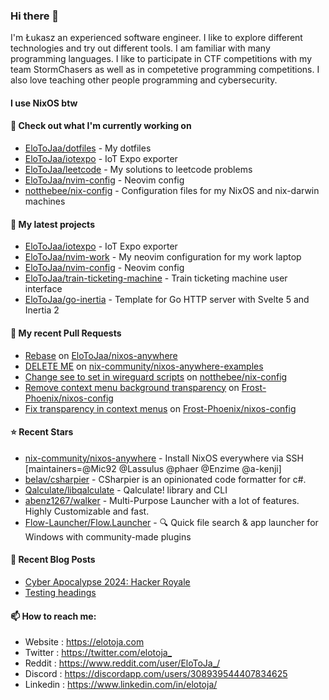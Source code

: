 ### Hi there 👋

I'm Łukasz an experienced software engineer. I like to explore different technologies and try out different tools. I am familiar with many programming languages. I like to participate in CTF competitions with my team StormChasers as well as in competetive programming competitions. I also love teaching other people programming and cybersecurity.

#### I use NixOS btw

#### 👷 Check out what I'm currently working on

- [EloToJaa/dotfiles](https://github.com/EloToJaa/dotfiles) - My dotfiles
- [EloToJaa/iotexpo](https://github.com/EloToJaa/iotexpo) - IoT Expo exporter
- [EloToJaa/leetcode](https://github.com/EloToJaa/leetcode) - My solutions to leetcode problems
- [EloToJaa/nvim-config](https://github.com/EloToJaa/nvim-config) - Neovim config
- [notthebee/nix-config](https://github.com/notthebee/nix-config) - Configuration files for my NixOS and nix-darwin machines

#### 🌱 My latest projects

- [EloToJaa/iotexpo](https://github.com/EloToJaa/iotexpo) - IoT Expo exporter
- [EloToJaa/nvim-work](https://github.com/EloToJaa/nvim-work) - My neovim configuration for my work laptop
- [EloToJaa/nvim-config](https://github.com/EloToJaa/nvim-config) - Neovim config
- [EloToJaa/train-ticketing-machine](https://github.com/EloToJaa/train-ticketing-machine) - Train ticketing machine user interface
- [EloToJaa/go-inertia](https://github.com/EloToJaa/go-inertia) - Template for Go HTTP server with Svelte 5 and Inertia 2

#### 🔨 My recent Pull Requests

- [Rebase](https://github.com/EloToJaa/nixos-anywhere/pull/1) on [EloToJaa/nixos-anywhere](https://github.com/EloToJaa/nixos-anywhere)
- [DELETE ME](https://github.com/nix-community/nixos-anywhere-examples/pull/18) on [nix-community/nixos-anywhere-examples](https://github.com/nix-community/nixos-anywhere-examples)
- [Change see to set in wireguard scripts](https://github.com/notthebee/nix-config/pull/25) on [notthebee/nix-config](https://github.com/notthebee/nix-config)
- [Remove context menu background transparency](https://github.com/Frost-Phoenix/nixos-config/pull/51) on [Frost-Phoenix/nixos-config](https://github.com/Frost-Phoenix/nixos-config)
- [Fix transparency in context menus](https://github.com/Frost-Phoenix/nixos-config/pull/50) on [Frost-Phoenix/nixos-config](https://github.com/Frost-Phoenix/nixos-config)

#### ⭐ Recent Stars

- [nix-community/nixos-anywhere](https://github.com/nix-community/nixos-anywhere) - Install NixOS everywhere via SSH [maintainers=@Mic92 @Lassulus @phaer @Enzime @a-kenji]
- [belav/csharpier](https://github.com/belav/csharpier) - CSharpier is an opinionated code formatter for c#.
- [Qalculate/libqalculate](https://github.com/Qalculate/libqalculate) - Qalculate! library and CLI
- [abenz1267/walker](https://github.com/abenz1267/walker) - Multi-Purpose Launcher with a lot of features. Highly Customizable and fast.
- [Flow-Launcher/Flow.Launcher](https://github.com/Flow-Launcher/Flow.Launcher) - :mag: Quick file search &amp; app launcher for Windows with community-made plugins

#### 📰 Recent Blog Posts

- [Cyber Apocalypse 2024: Hacker Royale](https://elotoja.com/blog/cyber-apocalypse/)
- [Testing headings](https://elotoja.com/blog/headings/)

#### 📫 How to reach me:
  - Website   : <https://elotoja.com>
  - Twitter   : <https://twitter.com/elotoja_>
  - Reddit    : <https://www.reddit.com/user/EloToJa_/>
  - Discord   : <https://discordapp.com/users/308939544407834625>
  - Linkedin  : <https://www.linkedin.com/in/elotoja/>
